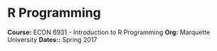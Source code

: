 # R Programming

**Course:** ECON 6931 - Introduction to R Programming
**Org:** Marquette University
**Dates::** Spring 2017

